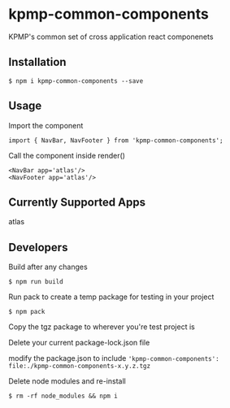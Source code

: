# kpmp-common-components
KPMP's common set of cross application react componenets


## Installation

```
$ npm i kpmp-common-components --save
```

## Usage

Import the component
```
import { NavBar, NavFooter } from 'kpmp-common-components';
```

Call the component inside render()
```
<NavBar app='atlas'/>
<NavFooter app='atlas'/>
```


## Currently Supported Apps

atlas



## Developers

Build after any changes

`$ npm run build`

Run pack to create a temp package for testing in your project

`$ npm pack`

Copy the tgz package to wherever you're test project is

Delete your current package-lock.json file

modify the package.json to include `'kpmp-common-components': file:./kpmp-common-components-x.y.z.tgz`

Delete node modules and re-install

`$ rm -rf node_modules && npm i`
